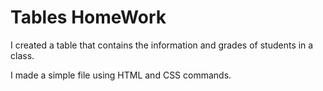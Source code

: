# Tables HomeWork

I created a table that contains the information and grades of students in a class. 

I made a simple file using HTML and CSS commands.

